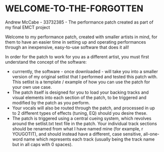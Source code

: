 # WELCOME-TO-THE-FORGOTTEN
Andrew McCabe - 33732385 - The performance patch created as part of my final EMCT project

Welcome to my performance patch, created with smaller artists in mind, for them to have an easier time in setting up and operating performances through an inexpensive, easy-to-use software that does it all!

In order for the patch to work for you as a different artist, you must first understand the concept of the software:
  - currrently, the software - once downloaded - will take you into a smaller version of my original setlist that I performed and tested this patch with. This setlist is a template / example of how you can use the patch for your own use case.
  - The patch itself is designed for you to load your backing tracks and visual elements into each section of the patch, to be triggered and modified by the patch as you perform.
  - Your vocals will also be routed through the patch, and processed in up to 2 different types of effects (tuning, EQ) should you desire these.
  - The patch is triggered using a central cueing system, which revolves around the setlist.txt text file in the patch. Your individual track sections should be renamed from what I have named mine (for example, r YOUGOTIT), and should instead have a different, case sensitive, all-one-word name which represents each track (usually being the track name but in all caps with 0 spaces). 

